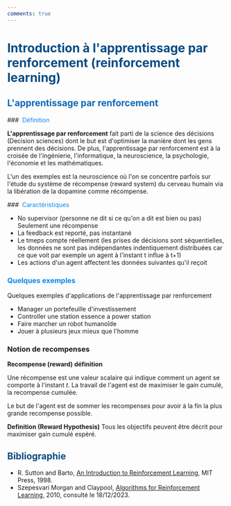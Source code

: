 ```yaml
---
comments: true
---
```


# <span style="color:#074b83"> Introduction à l'apprentissage par renforcement (reinforcement learning)</span>

## <span style="color:#0a69b7"> L'apprentissage par renforcement </span>

### <span style="color:#0c87eb"> Définition </span>

__L'apprentissage par renforcement__ fait parti de la science des décisions (Decision sciences) dont le but est d'optimiser la manière dont les gens prennent des décisions. De plus, l'apprentissage par renforcement est à la croisée de l'ingénierie, l'informatique, la neuroscience, la psychologie, l'économie et les mathématiques.

L'un des exemples est la neuroscience où l'on se concentre parfois sur l'étude du système de récompense (reward system) du cerveau humain via la libération de la dopamine comme récompense.

### <span style="color:#0c87eb"> Caractéristiques </span>

+ No supervisor (personne ne dit si ce qu'on a dit est bien ou pas)
Seulement une récompense
+ La feedback est reporté, pas instantané
+ Le tmeps compte réellement (les prises de décisions sont séquentielles, les données ne sont pas indépendantes indentiquement distribuées car ce que voit par exemple un agent à l'instant t influe à t+1)
+ Les actions d'un agent affectent les données suivantes qu'il reçoit

### <span style="color:#0c87eb"> Quelques exemples </span>

Quelques exemples d'applications de l'apprentissage par renforcement

+ Manager un portefeuille d'investissement
+ Controller une station essence a power station
+ Faire marcher un robot humanoîde
+ Jouer à plusieurs jeux mieux que l'homme

### Notion de recompenses

__Recompense (reward) définition__

Une récompense est une valeur scalaire qui indique comment un agent se comporte à l'instant $t$.
La travail de l'agent est de maximiser le gain cumulé, la recompense cumulée.

Le but de l'agent est de sommer les recompenses pour avoir à la fin la plus grande recompense possible.

__Definition (Reward Hypothesis)__
Tous les objectifs peuvent être décrit pour maximiser gain cumulé espéré.

## <span style="color:#074b83">Bibliographie</span>

* R. Sutton and Barto, [An Introduction to Reinforcement Learning](http://webdocs.cs.ualberta.ca/∼sutton/book/the-book.html), MIT Press, 1998.
* Szepesvari Morgan and Claypool, [Algorithms for Reinforcement Learning](http://www.ualberta.ca/∼szepesva/papers/RLAlgsInMDPs.pdf), 2010, consulté le 18/12/2023.
